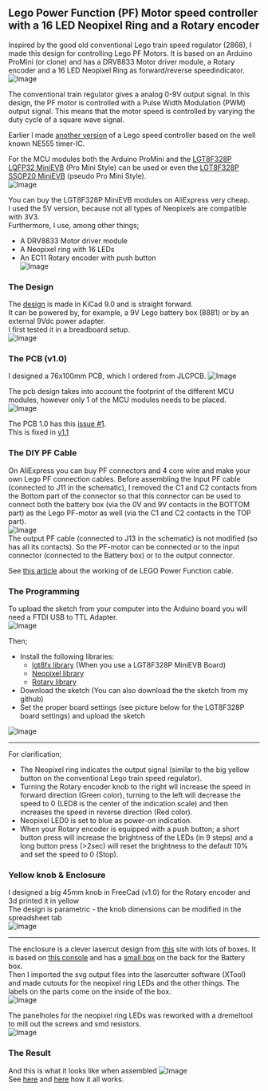 ## Lego Power Function (PF) Motor speed controller with a 16 LED Neopixel Ring and a Rotary encoder

Inspired by the good old conventional Lego train speed regulator (2868), I made this design for controlling Lego PF Motors. It is based on an Arduino ProMini (or clone) and has a DRV8833 Motor driver module, a Rotary encoder and a 16 LED Neopixel Ring as forward/reverse speedindicator.
![Image](https://github.com/user-attachments/assets/080438ce-71e4-45de-afbd-547af4345155)

The conventional train regulator gives a analog 0-9V output signal. In this design, the PF motor is controlled with a Pulse Width Modulation (PWM) output signal. This means that the motor speed is controlled by varying the duty cycle of a square wave signal.

Earlier I made [another version](https://github.com/rdalen/Lego_PF-Motor-SpeedController) of a Lego speed controller based on the well known NE555 timer-IC. 

For the MCU modules both the Arduino ProMini and the [LGT8F328P LQFP32 MiniEVB](https://wolles-elektronikkiste.de/en/minievb-boards-an-overview) (Pro Mini Style) can be used or even the [LGT8F328P SSOP20 MiniEVB](https://wolles-elektronikkiste.de/en/minievb-boards-an-overview) (pseudo Pro Mini Style).  
![Image](https://github.com/user-attachments/assets/0f129618-70d6-4ebd-975c-3ff58fa520ff)  

You can buy the LGT8F328P MiniEVB modules on AliExpress very cheap.  
I used the 5V version, because not all types of Neopixels are compatible with 3V3.  
Furthermore, I use, among other things;  
- A DRV8833 Motor driver module  
- A Neopixel ring with 16 LEDs  
- An EC11 Rotary encoder with push button  
![Image](https://github.com/user-attachments/assets/06701ed0-27e3-411e-9106-8a072cb2fcc8)

### The Design
The [design](/docs/Lego%20PF%20Motor%20speed%20controller%20with%20Neopixel%20-%20Schematic.pdf) is made in KiCad 9.0 and is straight forward.  
It can be powered by, for example, a 9V Lego battery box (8881) or by an external 9Vdc power adapter.  
I first tested it in a breadboard setup.  
![Image](https://github.com/user-attachments/assets/53ff555d-a833-40cc-8e04-70d34815b413)

### The PCB (v1.0)
I designed a 76x100mm PCB, which I ordered from JLCPCB. 
![Image](https://github.com/user-attachments/assets/d91549f5-1c7f-4ae1-9b96-8a0b97472900)

The pcb design takes into account the footprint of the different MCU modules, however only 1 of the MCU modules needs to be placed.  
![Image](https://github.com/user-attachments/assets/7c215320-499c-41ac-976d-e5720ad172ec)  

The PCB 1.0 has this [issue #1](https://github.com/rdalen/Lego_PF-Motor-SpeedController_Neopixel-version/issues/1).  
This is fixed in [v1.1](https://github.com/rdalen/Lego_PF-Motor-SpeedController_Neopixel-version/blob/main/src/KiCad9.0/Lego%20PF-Motor%20PWM%20Speedcontroller%20-%20Neopixel%20version-v1.1.zip)

### The DIY PF Cable
On AliExpress you can buy PF connectors and 4 core wire and make your own Lego PF connection cables.
Before assembling the Input PF cable (connected to J11 in the schematic), I removed the C1 and C2 contacts from the Bottom part of the connector so that this connector can be used to connect both the battery box (via the 0V and 9V contacts in the BOTTOM part) as the Lego PF-motor as well (via the C1 and C2 contacts in the TOP part).  
![Image](https://github.com/user-attachments/assets/0d40d8c7-a8f0-4172-9ac3-674145432b49)  
The output PF cable (connected to J13 in the schematic) is not modified (so has all its contacts).
So the PF-motor can be connected or to the input connector (connected to the Battery box) or to the output connector.  

See [this article](https://www.philohome.com/pf/pf.htm) about the working of de LEGO Power Function cable.

### The Programming

To upload the sketch from your computer into the Arduino board you will need a FTDI USB to TTL Adapter.  
![Image](https://github.com/user-attachments/assets/b041cc7b-5861-4736-9400-6b8c63063f8f)

Then;  
- Install the following libraries:
  - [lgt8fx library](https://github.com/dbuezas/lgt8fx?tab=readme-ov-file) (When you use a LGT8F328P MiniEVB Board)
  - [Neopixel library](https://github.com/adafruit/Adafruit_NeoPixel)
  - [Rotary library](https://github.com/buxtronix/arduino/tree/master/libraries/Rotary)
- Download the sketch (You can also download the the sketch from my github)
- Set the proper board settings (see picture below for the LGT8F328P board settings) and upload the sketch

![Image](https://github.com/user-attachments/assets/7802f008-d822-4ecf-a5ef-d61be0eacafd)
___
For clarification;
- The Neopixel ring indicates the output signal (similar to the big yellow button on the conventional Lego train speed regulator).  
- Turning the Rotary encoder knob to the right wll increase the speed in forward direction (Green color), turning to the left will decrease the speed to 0 (LED8 is the center of the indication scale) and then increases the speed in reverse direction (Red color).  
- Neopixel LED0 is set to blue as power-on indication. 
- When your Rotary encoder is equipped with a push button; a short button press will increase the brightness of the LEDs (in 9 steps) and a long button press (>2sec) will reset the brightness to the default 10% and set the speed to 0 (Stop).  

### Yellow knob & Enclosure
I designed a big 45mm knob in FreeCad (v1.0) for the Rotary encoder and 3d printed it in yellow  
The design is parametric - the knob dimensions can be modified in the spreadsheet tab  
![Image](https://github.com/user-attachments/assets/5b739373-55db-4e97-83ee-1e48683dd2e2)  
___
The enclosure is a clever lasercut design from [this](https://boxes.hackerspace-bamberg.de/?language=en) site with lots of boxes. It is based on [this console](https://boxes.hackerspace-bamberg.de/Console2?FingerJoint_style=rectangular&FingerJoint_surroundingspaces=0.5&FingerJoint_bottom_lip=0.0&FingerJoint_edge_width=1.0&FingerJoint_extra_length=0.0&FingerJoint_finger=2.0&FingerJoint_play=0.0&FingerJoint_space=2.0&FingerJoint_width=1.0&Stackable_angle=60&Stackable_bottom_stabilizers=0.0&Stackable_height=2.0&Stackable_holedistance=1.0&Stackable_width=4.0&x=120&y=100&h=70&bottom_edge=s&outside=0&front_height=20&angle=35&removable_backwall=0&removable_backwall=1&removable_panel=0&removable_panel=1&glued_panel=0&glued_panel=1&thickness=3.0&format=svg&tabs=0.0&qr_code=0&debug=0&labels=0&labels=1&reference=100.0&inner_corners=loop&burn=0.1&language=en&render=0) and has a [small box](https://boxes.hackerspace-bamberg.de/ABox?FingerJoint_style=rectangular&FingerJoint_surroundingspaces=2.0&FingerJoint_bottom_lip=0.0&FingerJoint_edge_width=1.0&FingerJoint_extra_length=0.0&FingerJoint_finger=2.0&FingerJoint_play=0.0&FingerJoint_space=2.0&FingerJoint_width=1.0&Lid_handle=none&Lid_style=none&Lid_handle_height=8.0&Lid_height=4.0&Lid_play=0.1&x=88.5&y=33&h=35&outside=0&bottom_edge=h&thickness=3.0&format=svg&tabs=0.0&qr_code=0&debug=0&labels=0&labels=1&reference=100.0&inner_corners=loop&burn=0.1&language=en&render=0) on the back for the Battery box.  
Then I imported the svg output files into the lasercutter software (XTool) and made cutouts for the neopixel ring LEDs and the other things. The labels on the parts come on the inside of the box.   
![Image](https://github.com/user-attachments/assets/179394a9-a490-4927-b705-3efb24288067)  

The panelholes for the neopixel ring LEDs was reworked with a dremeltool to mill out the screws and smd resistors.  
![Image](https://github.com/user-attachments/assets/1d7884ac-6bff-472a-98e1-ed826fdb8f35)  

### The Result
And this is what it looks like when assembled
![Image](https://github.com/user-attachments/assets/a1ad2bc3-2896-4e92-b623-1acb0c6bc26c)  
See [here](https://youtube.com/shorts/p-FWXSREwLY) and [here](https://youtube.com/shorts/qJE7di6izpw) how it all works.  



